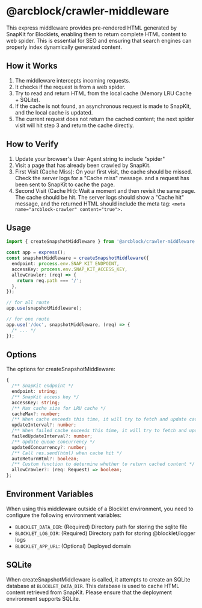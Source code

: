 # @arcblock/crawler-middleware

This express middleware provides pre-rendered HTML generated by SnapKit for Blocklets, enabling them to return complete HTML content to web spider. This is essential for SEO and ensuring that search engines can properly index dynamically generated content.

## How it Works

1.  The middleware intercepts incoming requests.
2.  It checks if the request is from a web spider.
3.  Try to read and return HTML from the local cache (Memory LRU Cache + SQLite).
4.  If the cache is not found, an asynchronous request is made to SnapKit, and the local cache is updated.
5.  The current request does not return the cached content; the next spider visit will hit step 3 and return the cache directly.

## How to Verify

1. Update your browser's User Agent string to include "spider"
2. Visit a page that has already been crawled by SnapKit.
3. First Visit (Cache Miss): On your first visit, the cache should be missed. Check the server logs for a "Cache miss" message. and a request has been sent to SnapKit to cache the page.
4. Second Visit (Cache Hit): Wait a moment and then revisit the same page. The cache should be hit. The server logs should show a "Cache hit" message, and the returned HTML should include the meta tag: `<meta name="arcblock-crawler" content="true">.`

## Usage

```typescript
import { createSnapshotMiddleware } from '@arcblock/crawler-middleware';

const app = express();
const snapshotMiddleware = createSnapshotMiddleware({
  endpoint: process.env.SNAP_KIT_ENDPOINT,
  accessKey: process.env.SNAP_KIT_ACCESS_KEY,
  allowCrawler: (req) => {
    return req.path === '/';
  },
});

// for all route
app.use(snapshotMiddleware);

// for one route
app.use('/doc', snapshotMiddleware, (req) => {
  /* ... */
});
```

## Options

The options for createSnapshotMiddleware:

```typescript
{
  /** SnapKit endpoint */
  endpoint: string;
  /** SnapKit access key */
  accessKey: string;
  /** Max cache size for LRU cache */
  cacheMax?: number;
  /** When cache exceeds this time, it will try to fetch and update cache from SnapKit */
  updateInterval?: number;
  /** When failed cache exceeds this time, it will try to fetch and update cache from SnapKit */
  failedUpdateInterval?: number;
  /** Update queue concurrency */
  updatedConcurrency?: number;
  /** Call res.send(html) when cache hit */
  autoReturnHtml?: boolean;
  /** Custom function to determine whether to return cached content */
  allowCrawler?: (req: Request) => boolean;
};
```

## Environment Variables

When using this middleware outside of a Blocklet environment, you need to configure the following environment variables:

- `BLOCKLET_DATA_DIR`: (Required) Directory path for storing the sqlite file
- `BLOCKLET_LOG_DIR`: (Required) Directory path for storing @blocklet/logger logs
- `BLOCKLET_APP_URL`: (Optional) Deployed domain

## SQLite

When createSnapshotMiddleware is called, it attempts to create an SQLite database at `BLOCKLET_DATA_DIR`. This database is used to cache HTML content retrieved from SnapKit. Please ensure that the deployment environment supports SQLite.
